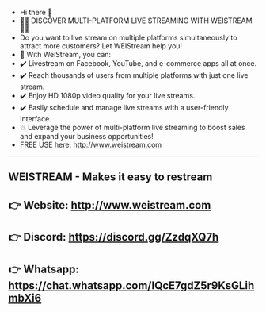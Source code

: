 - Hi there 👋
- 🎉🎥 DISCOVER MULTI-PLATFORM LIVE STREAMING WITH WEISTREAM 🎥🎉 
- Do you want to live stream on multiple platforms simultaneously to attract more customers? Let WEIStream help you!
- 🌟 With WeiStream, you can:
- ✔️ Livestream on Facebook, YouTube, and e-commerce apps all at once.
- ✔️ Reach thousands of users from multiple platforms with just one live stream.
- ✔️ Enjoy HD 1080p video quality for your live streams.
- ✔️ Easily schedule and manage live streams with a user-friendly interface.
- 💥 Leverage the power of multi-platform live streaming to boost sales and expand your business opportunities!
- FREE USE here: http://www.weistream.com
------------------
## WEISTREAM - Makes it easy to restream
## 👉 Website: http://www.weistream.com
## 👉 Discord: https://discord.gg/ZzdqXQ7h
## 👉 Whatsapp: https://chat.whatsapp.com/IQcE7gdZ5r9KsGLihmbXi6
<!--

